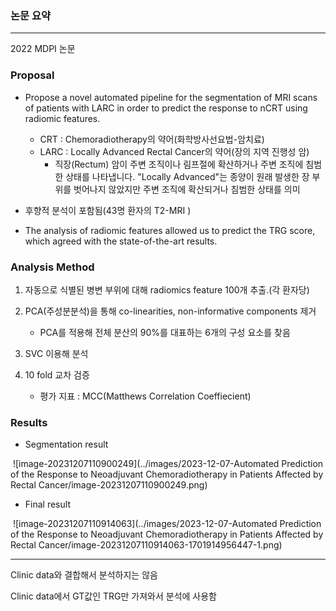 



### 논문 요약

----

2022 MDPI 논문



### Proposal

- Propose a novel automated pipeline for the segmentation of MRI scans of patients with LARC in order to predict the response to nCRT using radiomic features.
  - CRT : Chemoradiotherapy의 약어(화학방사선요법-암치료)
  - LARC : Locally Advanced Rectal Cancer의 약어(장의 지역 진행성 암)
    - 직장(Rectum) 암이 주변 조직이나 림프절에 확산하거나 주변 조직에 침범한 상태를 나타냅니다. "Locally Advanced"는 종양이 원래 발생한 장 부위를 벗어나지 않았지만 주변 조직에 확산되거나 침범한 상태를 의미


- 후향적 분석이 포함됨(43명 환자의 T2-MRI )
- The analysis of radiomic features allowed us to predict the TRG score, which agreed with the state-of-the-art results.

### Analysis Method

1. 자동으로 식별된 병변 부위에 대해 radiomics feature 100개 추출.(각 환자당)

2. PCA(주성분분석)을 통해 co-linearities, non-informative components 제거
   - PCA를 적용해 전체 분산의 90%를 대표하는 6개의 구성 요소를 찾음


3. SVC 이용해 분석
4. 10 fold 교차 검증
   - 평가 지표 : MCC(Matthews Correlation Coeffiecient)



### Results

- Segmentation result

​	![image-20231207110900249](../images/2023-12-07-Automated Prediction of the Response to Neoadjuvant Chemoradiotherapy in Patients Affected by Rectal Cancer/image-20231207110900249.png)





- Final result

​	![image-20231207110914063](../images/2023-12-07-Automated Prediction of the Response to Neoadjuvant Chemoradiotherapy in Patients Affected by Rectal Cancer/image-20231207110914063-1701914956447-1.png)



----

Clinic data와 결합해서 분석하지는 않음

Clinic data에서 GT값인 TRG만 가져와서 분석에 사용함
